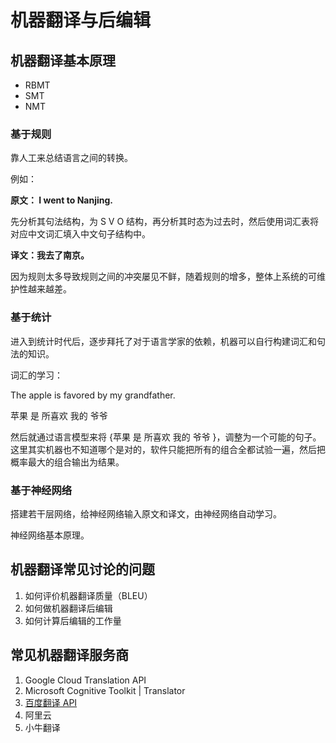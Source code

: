 # 机器翻译与后编辑



## 机器翻译基本原理

- RBMT
- SMT
- NMT



### 基于规则

靠人工来总结语言之间的转换。

例如：

**原文： I went to Nanjing.**

先分析其句法结构，为 S V O 结构，再分析其时态为过去时，然后使用词汇表将对应中文词汇填入中文句子结构中。

**译文：我去了南京。**

因为规则太多导致规则之间的冲突屡见不鲜，随着规则的增多，整体上系统的可维护性越来越差。





### 基于统计

进入到统计时代后，逐步拜托了对于语言学家的依赖，机器可以自行构建词汇和句法的知识。

词汇的学习：





The apple is favored by my grandfather. 

苹果 是 所喜欢 我的 爷爷



然后就通过语言模型来将 {苹果 是 所喜欢 我的 爷爷 }，调整为一个可能的句子。这里其实机器也不知道哪个是对的，软件只能把所有的组合全都试验一遍，然后把概率最大的组合输出为结果。



### 基于神经网络

搭建若干层网络，给神经网络输入原文和译文，由神经网络自动学习。



神经网络基本原理。





## 机器翻译常见讨论的问题

1. 如何评价机器翻译质量（BLEU）
2. 如何做机器翻译后编辑
3. 如何计算后编辑的工作量





## 常见机器翻译服务商

1. Google Cloud Translation API
2. Microsoft Cognitive Toolkit | Translator
3. [百度翻译 API](https://fanyi-api.baidu.com/manage/developer)
4. 阿里云
5. 小牛翻译

